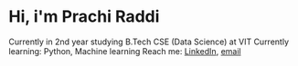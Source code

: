 # Hi, i'm Prachi Raddi
Currently in 2nd year studying B.Tech CSE (Data Science) at VIT
Currently learning: Python, Machine learning
Reach me: [LinkedIn](https://www.linkedin.com/in/prachiraddi), [email](prachiraddiwork@gmail.com)
